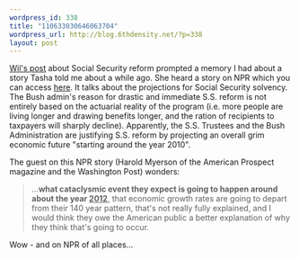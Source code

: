 ```yaml
--- 
wordpress_id: 338
title: "110633030646063704"
wordpress_url: http://blog.6thdensity.net/?p=338
layout: post
---
```

<a href="http://acidlogic.com/weblogs/blogger.htm">Wil's post</a> about Social Security reform prompted a memory I had about a story Tasha told me about a while ago.  She heard a story on NPR which you can access <a href="http://www.npr.org/templates/story/story.php?storyId=4243041">here</a>.  It talks about the projections for Social Security solvency.  The Bush admin's reason for drastic and immediate S.S. reform is not entirely based on the actuarial reality of the program (i.e. more people are living longer and drawing benefits longer, and the ration of recipients to taxpayers will sharply decline).  Apparently, the S.S. Trustees and the Bush Administration are justifying S.S. reform by projecting an overall grim economic future "starting around the year 2010".

The guest on this NPR story (Harold Myerson of the American Prospect magazine and the Washington Post) wonders:<blockquote>...<b>what cataclysmic event they expect is going to happen around about the year <u>2012</u></b>, that economic growth rates are going to depart from their 140 year pattern, that's not really fully explained, and I would think they owe the American public a better explanation of why they think that's going to occur.</blockquote>Wow - and on NPR of all places...
